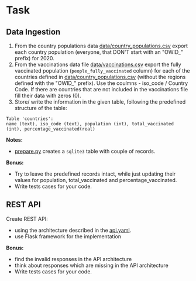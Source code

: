 # Task

## Data Ingestion

1. From the country populations data [data/country_populations.csv](./data/country_populations.csv) export each country population (everyone, that DON'T start with an "OWID\_" prefix) for 2020.
2. From the vaccinations data file [data/vaccinations.csv](./data/vaccinations.csv) export the fully vaccinated population (`people_fully_vaccinated` column) for each of the countries defined in [data/country_populations.csv](./data/country_populations.csv) (without the regions defined with the "OWID\_" prefix). Use the coulmns - iso_code / Country Code. If there are countries that are not included in the vaccinations file fill their data with zeros (0).
3. Store/ write the information in the given table, following the predefined structure of the table:

```
Table 'countries':
name (text), iso_code (text), population (int), total_vaccinated (int), percentage_vaccinated(real)
```

**Notes:**

- [prepare.py](db/prepare.py) creates a `sqlite3` table with couple of records.

**Bonus:**

- Try to leave the predefined records intact, while just updating their values for population, total_vaccinated and percentage_vaccinated.
- Write tests cases for your code.

## REST API

Create REST API:

- using the architecture described in the [api.yaml](./api.yml).
- use Flask framework for the implementation

**Bonus:**

- find the invalid responses in the API architecture
- think about responses which are missing in the API architecture
- Write tests cases for your code.

